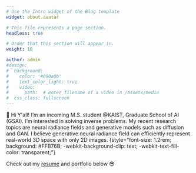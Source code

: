 ```yaml
---
# Use the Intro widget of the Blog template
widget: about.avatar

# This file represents a page section.
headless: true

# Order that this section will appear in.
weight: 10

author: admin
#design:
#  background:
#    color: '#090a0b'
#    text_color_light: true
#    video:
#      path:  # enter filename of a video in /assets/media
#  css_class: fullscreen
---
```


👋 Hi Y'all! I’m an incoming M.S. student @KAIST, Graduate School of AI (GSAI). I’m interested in solving inverse problems. My recent research topics are neural radiance fields and generative models such as diffusion and GAN. I believe generative neural radiance field can efficiently represent real-world 3D space with only 2D images.
{style="font-size: 1.2rem; background: #FFB76B; -webkit-background-clip: text; -webkit-text-fill-color: transparent;"}

Check out my [resumé](/about/) and portfolio below 😎
